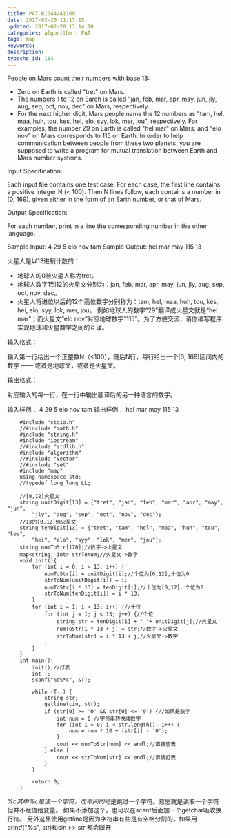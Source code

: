 ```yaml
---
title: PAT B1044/A1100
date: 2017-02-20 11:17:15
updated: 2017-02-20 13:14:18
categories: algorithm - PAT
tags: map
keywords:
description:
typecho_id: 184
---
```


People on Mars count their numbers with base 13:

 - Zero on Earth is called "tret" on Mars.
 - The numbers 1 to 12 on Earch is called "jan, feb, mar, apr, may, jun, jly, aug, sep, oct, nov, dec" on Mars, respectively.
 - For the next higher digit, Mars people name the 12 numbers as "tam, hel, maa, huh, tou, kes, hei, elo, syy, lok, mer, jou", respectively.
For examples, the number 29 on Earth is called "hel mar" on Mars; and "elo nov" on Mars corresponds to 115 on Earth. In order to help communication between people from these two planets, you are supposed to write a program for mutual translation between Earth and Mars number systems.

Input Specification:

Each input file contains one test case. For each case, the first line contains a positive integer N (< 100). Then N lines follow, each contains a number in [0, 169), given either in the form of an Earth number, or that of Mars.

Output Specification:

For each number, print in a line the corresponding number in the other language.

Sample Input:
4
29
5
elo nov
tam
Sample Output:
hel mar
may
115
13

火星人是以13进制计数的：

- 地球人的0被火星人称为tret。
- 地球人数字1到12的火星文分别为：jan, feb, mar, apr, may, jun, jly, aug, sep, oct, nov, dec。
- 火星人将进位以后的12个高位数字分别称为：tam, hel, maa, huh, tou, kes, hei, elo, syy, lok, mer, jou。
例如地球人的数字“29”翻译成火星文就是“hel mar”；而火星文“elo nov”对应地球数字“115”。为了方便交流，请你编写程序实现地球和火星数字之间的互译。

输入格式：

输入第一行给出一个正整数N（<100），随后N行，每行给出一个[0, 169)区间内的数字 —— 或者是地球文，或者是火星文。

输出格式：

对应输入的每一行，在一行中输出翻译后的另一种语言的数字。

输入样例：
4
29
5
elo nov
tam
输出样例：
hel mar
may
115
13

```
    #include "stdio.h"
    //#include "math.h"
    #include "string.h"
    #include "iostream"
    //#include "stdlib.h"
    #include "algorithm"
    //#include "vector"
    //#include "set"
    #include "map"
    using namespace std;
    //typedef long long LL;
    
    //[0,12]火星文
    string unitDigit[13] = {"tret", "jan", "feb", "mar", "apr", "may", "jun",
        "jly", "aug", "sep", "oct", "nov", "dec"};
    //13的[0,12]倍火星文
    string tenDigit[13] = {"tret", "tam", "hel", "maa", "huh", "tou", "kes",
        "hei", "elo", "syy", "lok", "mer", "jou"};
    string numToStr[170];//数字->火星文
    map<string, int> strToNum;//火星文->数字
    void init(){
        for (int i = 0; i < 13; i++) {
            numToStr[i] = unitDigit[i];//个位为[0,12],十位为0
            strToNum[unitDigit[i]] = i;
            numToStr[i * 13] = tenDigit[i];//十位为[0,12]，个位为0
            strToNum[tenDigit[i]] = i * 13;
        }
        for (int i = 1; i < 13; i++) {//十位
            for (int j = 1; j < 13; j++) {//个位
                string str = tenDigit[i] + " "+ unitDigit[j];//火星文
                numToStr[i * 13 + j] = str;//数字->火星文
                strToNum[str] = i * 13 + j;//火星文->数字
            }
        }
    }
    int main(){
        init();//打表
        int T;
        scanf("%d%*c", &T);
    
        while (T--) {
            string str;
            getline(cin, str);
            if (str[0] >= '0' && str[0] <= '9') {//如果是数字
                int num = 0;//字符串转换成数字
                for (int i = 0; i < str.length(); i++) {
                    num = num * 10 + (str[i] - '0');
                }
                cout << numToStr[num] << endl;//直接查表
            } else {
                cout << strToNum[str] << endl;//直接打表
            }
        }
        
        return 0;
    }
```

%*c其中%c是读一个字符，而中间的*号是跳过一个字符。意思就是读取一个字符但并不赋值给变量。
如果不添加这个，也可以在scanf后面加一个getchar吸收换行符。
另外这里使用getline是因为字符串有些是有空格分割的，如果用printf("%s", str)和cin >> str;都会断开